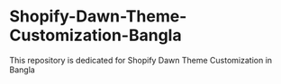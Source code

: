 # Shopify-Dawn-Theme-Customization-Bangla
This repository is dedicated for Shopify Dawn Theme Customization in Bangla
